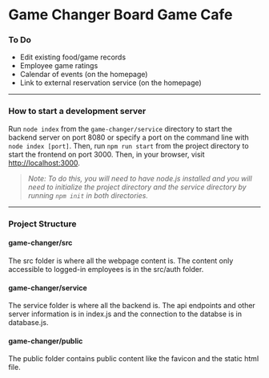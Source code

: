 #  Game Changer Board Game Cafe

### To Do
- Edit existing food/game records
- Employee game ratings
- Calendar of events (on the homepage)
- Link to external reservation service (on the homepage)


***

### How to start a development server
Run `node index` from the `game-changer/service` directory to start the backend server on port 8080 or specify a port on the command line with `node index [port]`. Then, run `npm run start` from the project directory to start the frontend on port 3000. Then, in your browser, visit [http://localhost:3000](http://localhost:3000).  
> *Note: To do this, you will need to have node.js installed and you will need to initialize the project directory and the service directory by running `npm init` in both directories.*

***

### Project Structure
#### game-changer/src
The src folder is where all the webpage content is. The content only accessible to logged-in employees is in the src/auth folder.
#### game-changer/service
The service folder is where all the backend is. The api endpoints and other server information is in index.js and the connection to the databse is in database.js.
#### game-changer/public
The public folder contains public content like the favicon and the static html file.
